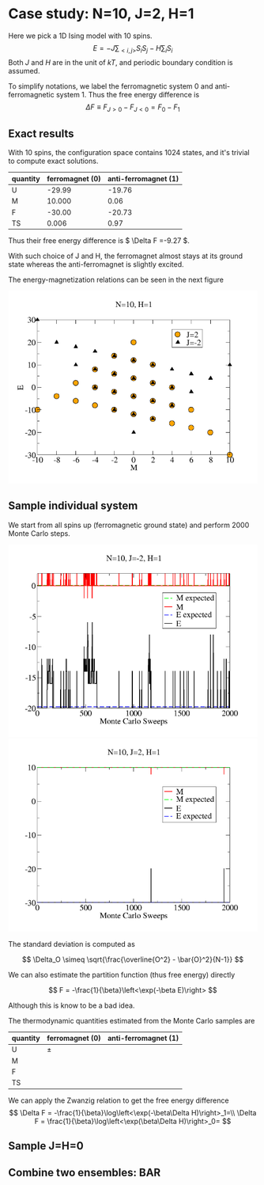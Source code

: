# Case study: N=10, J=2, H=1

Here we pick a 1D Ising model with 10 spins.
$$
E = -J\sum_{<i,j>}S_i S_j - H \sum_i S_i
$$
Both $J$ and $H$ are in the unit of $kT$, and periodic boundary condition is assumed.

To simplify notations, we label the ferromagnetic system 0 and anti-ferromagnetic system 1. Thus the free energy difference is
$$
\Delta F \equiv F_{J>0} - F_{J<0}= F_0 - F_1
$$

## Exact results

With 10 spins, the configuration space contains 1024 states, and it's trivial to compute exact solutions.

| quantity | ferromagnet (0)| anti-ferromagnet (1)|
| -------- | ----------- | ---------------- |
| U        | -29.99 | -19.76 |
| M        | 10.000 | 0.06 |
| F        | -30.00 | -20.73 |
| TS        | 0.006 | 0.97 |

Thus their free energy difference is $ \Delta F =-9.27 $.

With such choice of J and H, the ferromagnet almost stays at its ground state whereas the anti-ferromagnet is slightly excited.

The energy-magnetization relations can be seen in the next figure

![em-exact](./images/exact-EM.png)


## Sample individual system

We start from all spins up (ferromagnetic ground state) and perform 2000 Monte Carlo steps.

![antiferro](./images/antiferro.png)
![ferro](./images/ferro.png)


The standard deviation is computed as

$$
\Delta_O \simeq \sqrt{\frac{\overline{O^2} - \bar{O}^2}{N-1}}
$$

We can also estimate the partition function (thus free energy) directly

$$
F = -\frac{1}{\beta}\left<\exp(-\beta E)\right>
$$

Although this is know to be a bad idea.

The thermodynamic quantities estimated from the Monte Carlo samples are

| quantity | ferromagnet (0)| anti-ferromagnet (1)|
| -------- | ----------- | ---------------- |
| U        | $\pm$ | |
| M        | | |
| F        | | |
| TS        || |

We can apply the Zwanzig relation to get the free energy difference
$$
\Delta F = -\frac{1}{\beta}\log\left<\exp(-\beta\Delta H)\right>_1=\\
\Delta F = \frac{1}{\beta}\log\left<\exp(\beta\Delta H)\right>_0=
$$


## Sample J=H=0


## Combine two ensembles: BAR

